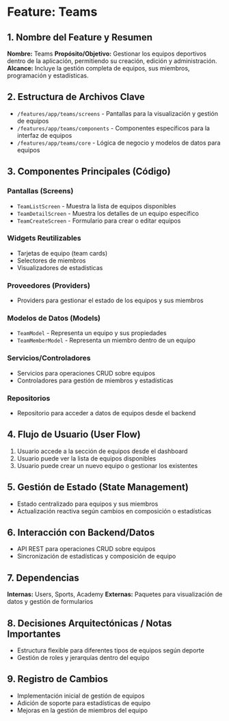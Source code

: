 # Feature: Teams

## 1. Nombre del Feature y Resumen
**Nombre:** Teams
**Propósito/Objetivo:** Gestionar los equipos deportivos dentro de la aplicación, permitiendo su creación, edición y administración.
**Alcance:** Incluye la gestión completa de equipos, sus miembros, programación y estadísticas.

## 2. Estructura de Archivos Clave
* `/features/app/teams/screens` - Pantallas para la visualización y gestión de equipos
* `/features/app/teams/components` - Componentes específicos para la interfaz de equipos
* `/features/app/teams/core` - Lógica de negocio y modelos de datos para equipos

## 3. Componentes Principales (Código)
### Pantallas (Screens)
* `TeamListScreen` - Muestra la lista de equipos disponibles
* `TeamDetailScreen` - Muestra los detalles de un equipo específico
* `TeamCreateScreen` - Formulario para crear o editar equipos

### Widgets Reutilizables
* Tarjetas de equipo (team cards)
* Selectores de miembros
* Visualizadores de estadísticas

### Proveedores (Providers)
* Providers para gestionar el estado de los equipos y sus miembros

### Modelos de Datos (Models)
* `TeamModel` - Representa un equipo y sus propiedades
* `TeamMemberModel` - Representa un miembro dentro de un equipo

### Servicios/Controladores
* Servicios para operaciones CRUD sobre equipos
* Controladores para gestión de miembros y estadísticas

### Repositorios
* Repositorio para acceder a datos de equipos desde el backend

## 4. Flujo de Usuario (User Flow)
1. Usuario accede a la sección de equipos desde el dashboard
2. Usuario puede ver la lista de equipos disponibles
3. Usuario puede crear un nuevo equipo o gestionar los existentes

## 5. Gestión de Estado (State Management)
* Estado centralizado para equipos y sus miembros
* Actualización reactiva según cambios en composición o estadísticas

## 6. Interacción con Backend/Datos
* API REST para operaciones CRUD sobre equipos
* Sincronización de estadísticas y composición de equipo

## 7. Dependencias
**Internas:** Users, Sports, Academy
**Externas:** Paquetes para visualización de datos y gestión de formularios

## 8. Decisiones Arquitectónicas / Notas Importantes
* Estructura flexible para diferentes tipos de equipos según deporte
* Gestión de roles y jerarquías dentro del equipo

## 9. Registro de Cambios
* Implementación inicial de gestión de equipos
* Adición de soporte para estadísticas de equipo
* Mejoras en la gestión de miembros del equipo